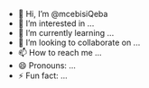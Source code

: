 - 👋 Hi, I’m @mcebisiQeba
- 👀 I’m interested in ...
- 🌱 I’m currently learning ...
- 💞️ I’m looking to collaborate on ...
- 📫 How to reach me ...
- 😄 Pronouns: ...
- ⚡ Fun fact: ...

<!---
mcebisiQeba/mcebisiQeba is a ✨ special ✨ repository because its `README.md` (this file) appears on your GitHub profile.
You can click the Preview link to take a look at your changes.
--->
